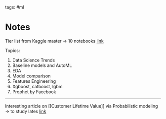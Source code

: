 tags: #ml 

# Notes
Tier list from Kaggle master -> 10 notebooks
[link](https://medium.datadriveninvestor.com/10-notebooks-that-made-me-a-kaggle-master-8f3b33f929a0?_branch_match_id=906890384373621520&_branch_referrer=H4sIAAAAAAAAA8soKSkottLXz8nMy9bLTU3JLM3VS87P1Q9ICqyKKvC3DMlLsi8tyY0vzi8tSk61LchPzk4tic%2BtzMksLgEA0xXICzwAAAA%3D&source=userActivityShare-85cd43785826-1645694494&utm_source=pocket_mylist&gi=9961e87c33ce)

Topics:
1. Data Science Trends
2. Baseline models and AutoML
3. EDA
4. Model comparison
5. Features Engineering
6. Xgboost, catboost, lgbm
7. Prophet by Facebook

--- 

Interesting article on [[Customer Lifetime Value]] via Probabilistic modeling -> to study lates
[link](https://towardsdatascience.com/customer-lifetime-value-estimation-via-probabilistic-modeling-d5111cb52dd)
